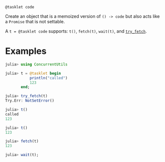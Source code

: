     @tasklet code

Create an object that is a memoized version of `() -> code` but also acts like a `Promise`
that is not settable.

A `t = @tasklet code` supports: `t()`, `fetch(t)`, `wait(t)`, and [`try_fetch`](@ref).

# Examples

```julia
julia> using ConcurrentUtils

julia> t = @tasklet begin
           println("called")
           123
       end;

julia> try_fetch(t)
Try.Err: NotSetError()

julia> t()
called
123

julia> t()
123

julia> fetch(t)
123

julia> wait(t);
```
